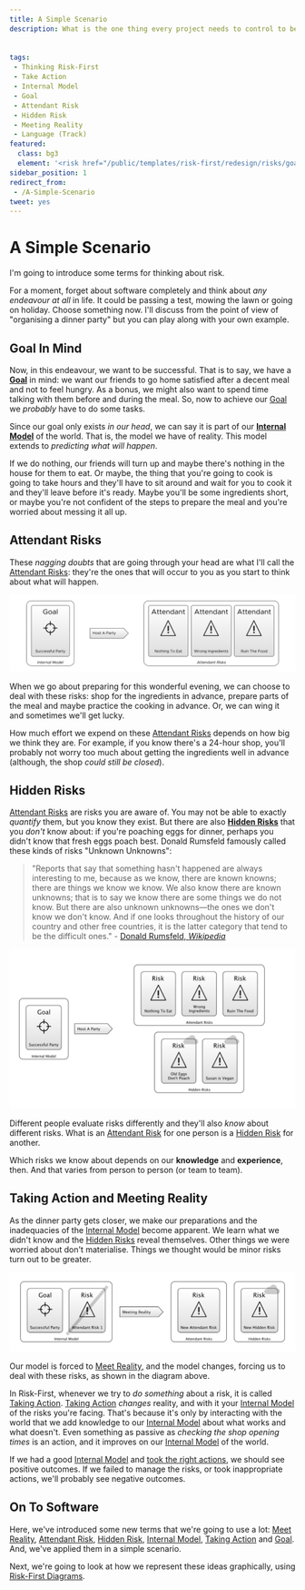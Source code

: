 ```yaml
---
title: A Simple Scenario
description: What is the one thing every project needs to control to be successful?


tags: 
 - Thinking Risk-First
 - Take Action
 - Internal Model
 - Goal
 - Attendant Risk
 - Hidden Risk
 - Meeting Reality
 - Language (Track)
featured: 
  class: bg3
  element: '<risk href="/public/templates/risk-first/redesign/risks/goal_v2.svg"><code>Goal</code><title>A Simple Scenario</title></risk>'
sidebar_position: 1
redirect_from: 
 - /A-Simple-Scenario
tweet: yes
---
```


# A Simple Scenario

I'm going to introduce some terms for thinking about risk.

For a moment, forget about software completely and think about _any endeavour at all_ in life.  It could be passing a test, mowing the lawn or going on holiday.  Choose something now.   I'll discuss from the point of view of "organising a dinner party" but you can play along with your own example.  

## Goal In Mind

Now, in this endeavour, we want to be successful.  That is to say, we have a **[Goal](../thinking/Glossary.md#goal)** in mind:  we want our friends to go home satisfied after a decent meal and not to feel hungry.   As a bonus, we might also want to spend time talking with them before and during the meal.  So, now to achieve our [Goal](../thinking/Glossary.md#goal) we *probably* have to do some tasks.  

Since our goal only exists _in our head_, we can say it is part of our **[Internal Model](../thinking/Glossary.md#internal-model)** of the world.  That is, the model we have of reality.  This model extends to _predicting what will happen_.

If we do nothing, our friends will turn up and maybe there's nothing in the house for them to eat.   Or maybe, the thing that you're going to cook is going to take hours and they'll have to sit around and wait for you to cook it and they'll leave before it's ready.  Maybe you'll be some ingredients short, or maybe you're not confident of the steps to prepare the meal and you're worried about messing it all up.  

## Attendant Risks

These _nagging doubts_ that are going through your head are what I'll call the [Attendant Risks](../thinking/Glossary.md#attendant-risk):  they're the ones that will occur to you as you start to think about what will happen. 

![Goal, with the risks you know about](/img/generated/introduction/goal_in_mind.png)

When we go about preparing for this wonderful evening, we can choose to deal with these risks:  shop for the ingredients in advance, prepare parts of the meal and maybe practice the cooking in advance.  Or, we can wing it and sometimes we'll get lucky.

How much effort we expend on these [Attendant Risks](../thinking/Glossary.md#attendant-risk) depends on how big we think they are.  For example, if you know there's a 24-hour shop, you'll probably not worry too much about getting the ingredients well in advance (although, the shop _could still be closed_).

## Hidden Risks

[Attendant Risks](../thinking/Glossary.md#attendant-risk) are risks you are aware of.  You may not be able to exactly _quantify_ them, but you know they exist.  But there are also **[Hidden Risks](../thinking/Glossary.md#attendant-risk)** that you _don't_ know about: if you're poaching eggs for dinner, perhaps you didn't know that fresh eggs poach best.  Donald Rumsfeld famously called these kinds of risks "Unknown Unknowns":

> "Reports that say that something hasn't happened are always interesting to me, because as we know, there are known knowns; there are things we know we know. We also know there are known unknowns; that is to say we know there are some things we do not know. But there are also unknown unknowns—the ones we don't know we don't know. And if one looks throughout the history of our country and other free countries, it is the latter category that tend to be the difficult ones." - [Donald Rumsfeld, _Wikipedia_](https://en.wikipedia.org/wiki/There_are_known_knowns)

![Goal, the risks you know about and the ones you don't](/img/generated/introduction/hidden_risks.png)

Different people evaluate risks differently and they'll also _know_ about different risks.  What is an [Attendant Risk](../thinking/Glossary.md#attendant-risk) for one person is a [Hidden Risk](../thinking/Glossary.md#attendant-risk) for another.     

Which risks we know about depends on our **knowledge** and **experience**, then. <!-- tweet-end --> And that varies from person to person (or team to team).  

## Taking Action and Meeting Reality

As the dinner party gets closer, we make our preparations and the inadequacies of the [Internal Model](../thinking/Glossary.md#internal-model) become apparent.  We learn what we didn't know and the [Hidden Risks](../thinking/Glossary.md#hidden-risk) reveal themselves.  Other things we were worried about don't materialise.  Things we thought would be minor risks turn out to be greater.   

![How Taking Action affects Reality, and also changes your Internal Model](/img/generated/introduction/model_vs_reality.png)

Our model is forced to [Meet Reality](../thinking/Glossary.md#meet-reality), and the model changes,  forcing us to deal with these risks, as shown in the diagram above.  

In Risk-First, whenever we try to _do something_ about a risk, it is called [Taking Action](../thinking/Glossary.md#taking-action).  [Taking Action](../thinking/Glossary.md#taking-action) _changes_ reality, and with it your [Internal Model](../thinking/Glossary.md#internal-model) of the risks you're facing.  That's because it's only by interacting with the world that we add knowledge to our [Internal Model](../thinking/Glossary.md#internal-model) about what works and what doesn't.  Even something as passive as _checking the shop opening times_ is an action, and it improves on our [Internal Model](../thinking/Glossary.md#internal-model) of the world.

If we had a good [Internal Model](../thinking/Glossary.md#internal-model) and [took the right actions](../thinking/Glossary.md#taking-action), we should see positive outcomes.  If we failed to manage the risks, or took inappropriate actions, we'll probably see negative outcomes.

## On To Software

Here, we've introduced some new terms that we're going to use a lot:  [Meet Reality](../thinking/Glossary.md#meet-reality), [Attendant Risk](../thinking/Glossary.md#attendant-risk), [Hidden Risk](../thinking/Glossary.md#attendant-risk), [Internal Model](../thinking/Glossary.md#internal-model), [Taking Action](../thinking/Glossary.md#taking-action) and [Goal](../thinking/Glossary.md#goal).  And, we've applied them in a simple scenario.

Next, we're going to look at how we represent these ideas graphically, using [Risk-First Diagrams](Risk-First-Diagrams.md).
